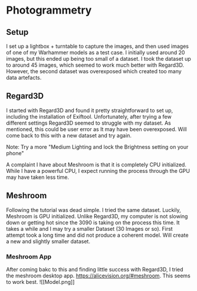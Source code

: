 # Photogrammetry
## Setup
I set up a lightbox + turntable to capture the images, and then used images of one of my Warhammer models as a test case. I initially used around 20 images, but this ended up being too small of a dataset. I took the dataset up to around 45 images, which seemed to work much better with Regard3D. However, the second dataset was overexposed which created too many data artefacts. 

## Regard3D
I started with Regard3D and found it pretty straightforward to set up, including the installation of Exiftool. Unfortunately, after trying a few different settings Regard3D seemed to struggle with my dataset. As mentioned, this could be user error as It may have been overexposed. Will come back to this with a new dataset and try again. 

Note: Try a more "Medium Lighting and lock the Brightness setting on your phone"

A complaint I have about Meshroom is that it is completely CPU initialized. While I have a powerful CPU, I expect running the process through the GPU may have taken less time. 

## Meshroom
Following the tutorial was dead simple. I tried the same dataset. Luckily, Meshroom is GPU initialized. Unlike Regard3D, my computer is not slowing down or getting hot since the 3090 is taking on the process this time. It takes a while and I may try a smaller Dataset (30 Images or so). First attempt took a long time and did not produce a coherent model. Will create a new and slightly smaller dataset. 

### Meshroom App
After coming bakc to this and finding little success with Regard3D, I tried the meshroom desktop app. https://alicevision.org/#meshroom. This seems to work best. 
![[Model.png]]




